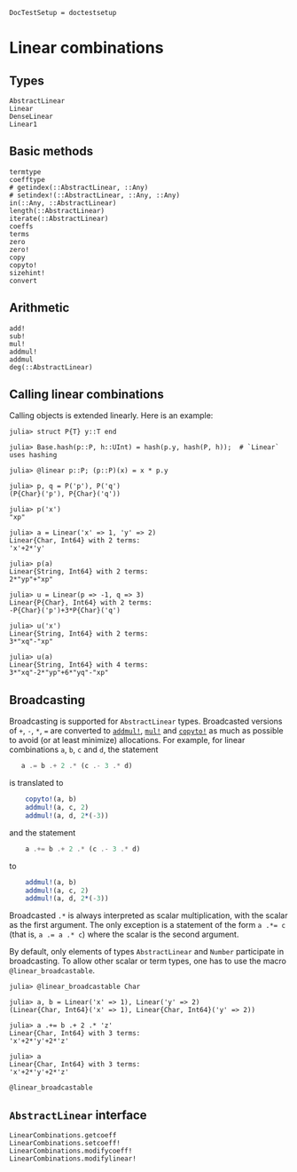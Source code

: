 ```@meta
DocTestSetup = doctestsetup
```

# Linear combinations

## Types

```@docs
AbstractLinear
Linear
DenseLinear
Linear1
```

## Basic methods

```@docs
termtype
coefftype
# getindex(::AbstractLinear, ::Any)
# setindex!(::AbstractLinear, ::Any, ::Any)
in(::Any, ::AbstractLinear)
length(::AbstractLinear)
iterate(::AbstractLinear)
coeffs
terms
zero
zero!
copy
copyto!
sizehint!
convert
```

## Arithmetic

```@docs
add!
sub!
mul!
addmul!
addmul
deg(::AbstractLinear)
```

## Calling linear combinations

Calling objects is extended linearly. Here is an example:
```jldoctest
julia> struct P{T} y::T end

julia> Base.hash(p::P, h::UInt) = hash(p.y, hash(P, h));  # `Linear` uses hashing

julia> @linear p::P; (p::P)(x) = x * p.y

julia> p, q = P('p'), P('q')
(P{Char}('p'), P{Char}('q'))

julia> p('x')
"xp"

julia> a = Linear('x' => 1, 'y' => 2)
Linear{Char, Int64} with 2 terms:
'x'+2*'y'

julia> p(a)
Linear{String, Int64} with 2 terms:
2*"yp"+"xp"

julia> u = Linear(p => -1, q => 3)
Linear{P{Char}, Int64} with 2 terms:
-P{Char}('p')+3*P{Char}('q')

julia> u('x')
Linear{String, Int64} with 2 terms:
3*"xq"-"xp"

julia> u(a)
Linear{String, Int64} with 4 terms:
3*"xq"-2*"yp"+6*"yq"-"xp"
```

## Broadcasting

Broadcasting is supported for `AbstractLinear` types. Broadcasted versions of `+`, `-`, `*`, `=`
are converted to [`addmul!`](@ref), [`mul!`](@ref) and [`copyto!`](@ref) as much as possible to avoid
(or at least minimize) allocations. For example, for linear combinations `a`, `b`, `c` and `d`,
the statement
```julia
   a .= b .+ 2 .* (c .- 3 .* d)
```
is translated to
```julia
    copyto!(a, b)
    addmul!(a, c, 2)
    addmul!(a, d, 2*(-3))
```
and the statement
```julia
    a .+= b .+ 2 .* (c .- 3 .* d)
```
to
```julia
    addmul!(a, b)
    addmul!(a, c, 2)
    addmul!(a, d, 2*(-3))
```
Broadcasted `.*` is always interpreted as scalar multiplication, with the scalar as the first argument.
The only exception is a statement of the form `a .*= c` (that is, `a .= a .* c`) where the scalar is
the second argument.

By default, only elements of types `AbstractLinear` and `Number` participate in broadcasting.
To allow other scalar or term types, one has to use the macro `@linear_broadcastable`.
```jldoctest
julia> @linear_broadcastable Char

julia> a, b = Linear('x' => 1), Linear('y' => 2)
(Linear{Char, Int64}('x' => 1), Linear{Char, Int64}('y' => 2))

julia> a .+= b .+ 2 .* 'z'
Linear{Char, Int64} with 3 terms:
'x'+2*'y'+2*'z'

julia> a
Linear{Char, Int64} with 3 terms:
'x'+2*'y'+2*'z'
```

```@docs
@linear_broadcastable
```

## `AbstractLinear` interface

```@docs
LinearCombinations.getcoeff
LinearCombinations.setcoeff!
LinearCombinations.modifycoeff!
LinearCombinations.modifylinear!
```
